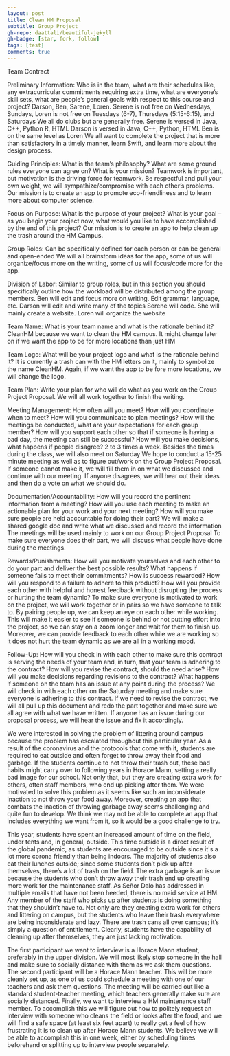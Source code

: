 ```yaml
---
layout: post
title: Clean HM Proposal
subtitle: Group Project
gh-repo: daattali/beautiful-jekyll
gh-badge: [star, fork, follow]
tags: [test]
comments: true
---
```


Team Contract

Preliminary Information: Who is in the team, what are their schedules like, any extracurricular commitments requiring extra time, what are everyone’s skill sets, what are people’s general goals with respect to this course and project?
Darson, Ben, Sarene, Loren.
Serene is not free on Wednesdays, Sundays, Loren is not free on Tuesdays (6-7), Thursdays (5:15-6:15), and Saturdays
We all do clubs but are generally free.
Serene is versed in Java, C++, Python R, HTML
Darson is versed in Java, C++, Python, HTML
Ben is on the same level as Loren
We all want to complete the project that is more than satisfactory in a timely manner, learn Swift, and learn more about the design process.

Guiding Principles: What is the team’s philosophy? What are some ground rules everyone can agree on? What is your mission?
Teamwork is important, but motivation is the driving force for teamwork.
Be respectful and pull your own weight, we will sympathize/compromise with each other’s problems.
Our mission is to create an app to promote eco-friendliness and to learn more about computer science.

Focus on Purpose: What is the purpose of your project? What is your goal – as you begin your project now, what would you like to have accomplished by the end of this project?
Our mission is to create an app to help clean up the trash around the HM Campus.

Group Roles: Can be specifically defined for each person or can be general and open-ended
We will all brainstorm ideas for the app, some of us will organize/focus more on the writing, some of us will focus/code more for the app.

Division of Labor: Similar to group roles, but in this section you should specifically outline how the workload will be distributed among the group members.
Ben will edit and focus more on writing. Edit grammar, language, etc.
Darson will edit and write many of the topics
Serene will code. She will mainly create a website.
Loren will organize the website

Team Name: What is your team name and what is the rationale behind it?
CleanHM because we want to clean the HM campus. It might change later on if we want the app to be for more locations than just HM

Team Logo: What will be your project logo and what is the rationale behind it?
It is currently a trash can with the HM letters on it, mainly to symbolize the name CleanHM. Again, if we want the app to be fore more locations, we will change the logo.

Team Plan: Write your plan for who will do what as you work on the Group Project Proposal.
We will all work together to finish the writing.

Meeting Management: How often will you meet? How will you coordinate when to meet? How will you communicate to plan meetings? How will the meetings be conducted, what are your expectations for each group member? How will you support each other so that if someone is having a bad day, the meeting can still be successful? How will you make decisions, what happens if people disagree?
2 to 3 times a week. Besides the times during the class, we will also meet on Saturday
We hope to conduct a 15-25 minute meeting as well as to figure out/work on the Group Project Proposal. 
If someone cannot make it, we will fill them in on what we discussed and continue with our meeting.
If anyone disagrees, we will hear out their ideas and then do a vote on what we should do. 

Documentation/Accountability: How will you record the pertinent information from a meeting? How will you use each meeting to make an actionable plan for your work and your next meeting? How will you make sure people are held accountable for doing their part?
We will make a shared google doc and write what we discussed and record the information
The meetings will be used mainly to work on our Group Project Proposal
To make sure everyone does their part, we will discuss what people have done during the meetings.

Rewards/Punishments: How will you motivate yourselves and each other to do your part and deliver the best possible results? What happens if someone fails to meet their commitments? How is success rewarded? How will you respond to a failure to adhere to this product? How will you provide each other with helpful and honest feedback without disrupting the process or hurting the team dynamic?
To make sure everyone is motivated to work on the project, we will work together or in pairs so we have someone to talk to. 
By pairing people up, we can keep an eye on each other while working. This will make it easier to see if someone is behind or not putting effort into the project, so we can stay on a zoom longer and wait for them to finish up. Moreover, we can provide feedback to each other while we are working so it does not hurt the team dynamic as we are all in a working mood.

Follow-Up: How will you check in with each other to make sure this contract is serving the needs of your team and, in turn, that your team is adhering to the contract? How will you revise the contract, should the need arise? How will you make decisions regarding revisions to the contract? What happens if someone on the team has an issue at any point during the process?
We will check in with each other on the Saturday meeting and make sure everyone is adhering to this contract.
If we need to revise the contract, we will all pull up this document and redo the part together and make sure we all agree with what we have written.
If anyone has an issue during our proposal process, we will hear the issue and fix it accordingly.


We were interested in solving the problem of littering around campus because the problem has escalated throughout this particular year. As a result of the coronavirus and the protocols that come with it, students are required to eat outside and often forget to throw away their food and garbage. If the students continue to not throw their trash out, these bad habits might carry over to following years in Horace Mann, setting a really bad image for our school.  Not only that, but they are creating extra work for others, often staff members, who end up picking after them. We were motivated to solve this problem as it seems like such an inconsiderate inaction to not throw your food away. Moreover, creating an app that combats the inaction of throwing garbage away seems challenging and quite fun to develop. We think we may not be able to complete an app that includes everything we want from it, so it would be a good challenge to try.

This year, students have spent an increased amount of time on the field, under tents and, in general, outside. This time outside is a direct result of the global pandemic, as students are encouraged to be outside since it's a lot more corona friendly than being indoors. The majority of students also eat their lunches outside; since some students don’t pick up after themselves, there’s a lot of trash on the field. The extra garbage is an issue because the students who don’t throw away their trash end up creating more work for the maintenance staff. As Señor Dalo has addressed in multiple emails that have not been heeded, there is no maid service at HM. Any member of the staff who picks up after students is doing something that they shouldn’t have to. Not only are they creating extra work for others and littering on campus, but the students who leave their trash everywhere are being inconsiderate and lazy. There are trash cans all over campus; it’s simply a question of entitlement.  Clearly, students have the capability of cleaning up after themselves, they are just lacking motivation.

The first participant we want to interview is a Horace Mann student, preferably in the upper division. We will most likely stop someone in the hall and make sure to socially distance with them as we ask them questions. The second participant will be a Horace Mann teacher. This will be more cleanly set up, as one of us could schedule a meeting with one of our teachers and ask them questions. The meeting will be carried out like a standard student-teacher meeting, which teachers generally make sure are socially distanced. Finally, we want to interview a HM maintenance staff member. To accomplish this we will figure out how to politely request an interview with someone who cleans the field or looks after the food, and we will find a safe space (at least six feet apart) to really get a feel of how frustrating it is to clean up after Horace Mann students. We believe we will be able to accomplish this in one week, either by scheduling times beforehand or splitting up to interview people separately.
